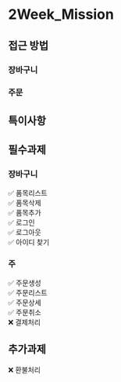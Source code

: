 # 2Week_Mission


## 접근 방법
### 장바구니
### 주문



## 특이사항



## 필수과제 
### 장바구니

✅ 품목리스트 <br>
✅ 품목삭제 <br>
✅ 품목추가 <br>
✅ 로그인 <br>
✅ 로그아웃 <br>
✅ 아이디 찾기 <br>

### 주

✅ 주문생성 <br>
✅ 주문리스트 <br>
✅ 주문상세 <br>
✅ 주문취소 <br>
❌ 결제처리 <br>



## 추가과제
❌ 환불처리 <br>


